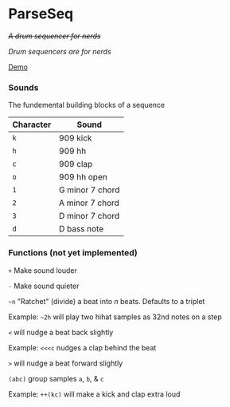# ParseSeq
*~~A drum sequencer for nerds~~*

*Drum sequencers are for nerds*

[Demo](http://alexanderletourneau.com/drum/)


### Sounds
The fundemental building blocks of a sequence

| Character | Sound           |
|-----------|-----------------|
| `k`       | 909 kick        |
| `h`       | 909 hh          |
| `c`       | 909 clap        |
| `o`       | 909 hh open     |
| `1`       | G minor 7 chord |
| `2`       | A minor 7 chord |
| `3`       | D minor 7 chord |
| `d`       | D bass note     |

### Functions (not yet implemented)

`+` Make sound louder

`-` Make sound quieter

`~n` "Ratchet" (divide) a beat into *n* beats. Defaults to a triplet

Example: ```~2h``` will play two hihat samples as 32nd notes on a step

`<` will nudge a beat back slightly

Example: ```<<<c``` nudges a clap behind the beat

`>` will nudge a beat forward slightly

`(abc)` group samples `a`, `b`, & `c`

Example: ```++(kc)``` will make a kick and clap extra loud

